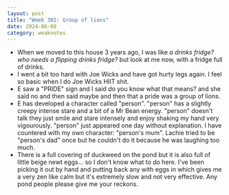 ```yaml
---
layout: post
title: "Week 302: Group of lions"
date: 2024-06-08
category: weaknotes
---
```

* When we moved to this house 3 years ago, I was like _a drinks fridge? who needs a flipping drinks fridge?_ but look at me now, with a fridge full of drinks.
* I went a bit too hard with Joe Wicks and have got hurty legs again. I feel so basic when I do Joe Wicks HIIT shit.
* E saw a "PRIDE" sign and I said do you know what that means? and she said no and then said maybe and then that a pride was a group of lions.
* E has developed a character called "person". "person" has a slightly creepy intense stare and a bit of a Mr Bean energy. "person" doesn't talk they just smile and stare intensely and enjoy shaking my hand very vigourously. "person" just appeared one day without explanation. I have countered with my own character: "person's mum". Lachie tried to be "person's dad" once but he couldn't do it because he was laughing too much.
* There is a full covering of duckweed on the pond but it is also full of little beige newt eggs... so I don't know what to do here. I've been picking it out by hand and putting back any with eggs in which gives me a very zen like calm but it's extremely slow and not very effective. Any pond people please give me your reckons.
